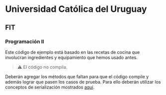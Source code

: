 # Universidad Católica del Uruguay
## FIT
### Programación II

Este código de ejemplo está basado en las recetas de cocina que involucran ingredientes y equipamiento que hemos usado antes.

> :warning: El código no compila.

Deberán agregar los métodos que faltan para que el código compile y además lograr que pasen los casos de prueba. Para ello deberán utilizar los conceptos de serialización mostrados [aquí](https://github.com/ucudal/PII_Person_Serialization).